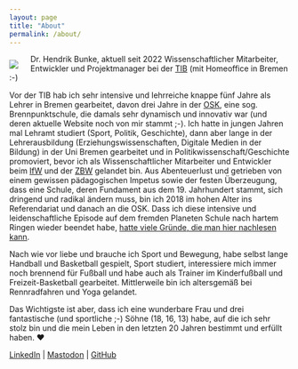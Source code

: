 ```yaml
---
layout: page
title: "About"
permalink: /about/
---
```


<img style="float: left; margin-right: 22px; margin-top: 10px" src="{{site.url
}}/images/bunke_social_tib.jpg" />Dr. Hendrik Bunke, aktuell seit 2022 Wissenschaftlicher
Mitarbeiter, Entwickler und Projektmanager bei der [TIB](https://tib.eu) (mit Homeoffice in Bremen :-)

Vor der TIB hab ich sehr intensive und lehrreiche knappe fünf Jahre als Lehrer in Bremen gearbeitet, davon drei
Jahre in der [OSK](https://osk-bremen.org), eine sog. Brennpunktschule, die damals sehr dynamisch und innovativ war (und deren
aktuelle Website noch von mir stammt ;-). 
Ich hatte in jungen Jahren mal Lehramt studiert (Sport, Politik, Geschichte), dann aber lange
in der Lehrerausbildung (Erziehungswissenschaften, Digitale Medien in der Bildung) in der Uni Bremen gearbeitet und in Politikwissenschaft/Geschichte promoviert, bevor ich als 
Wissenschaftlicher Mitarbeiter und Entwickler beim [IfW](https://www.ifw-kiel.de) und der [ZBW](https://zbw.eu) gelandet bin. Aus
Abenteuerlust und getrieben von einem gewissen pädagogischen Impetus sowie der festen Überzeugung,
dass eine Schule, deren Fundament aus dem 19. Jahrhundert stammt, sich dringend und radikal ändern muss,
bin ich 2018 im hohen Alter ins Referendariat und danach an die OSK. Dass ich diese intensive und leidenschaftliche Episode auf dem fremden Planeten Schule nach hartem Ringen wieder beendet habe, [hatte viele Gründe, die man hier nachlesen kann](http://hbxt.org/2022/05/15/schulexit.html).

Nach wie vor liebe und brauche ich Sport und Bewegung, habe selbst lange Handball und Basketball gespielt, Sport studiert, interessiere mich immer noch brennend für Fußball und habe auch als Trainer im Kinderfußball und Freizeit-Basketball gearbeitet. Mittlerweile bin ich altersgemäß bei Rennradfahren und Yoga gelandet.

Das Wichtigste ist aber, dass ich eine wunderbare Frau und drei fantastische (und sportliche ;-)
Söhne (18, 16, 13) habe, auf die ich sehr stolz bin und die mein Leben in den letzten 20
Jahren bestimmt und erfüllt haben. ❤️

[LinkedIn](https://www.linkedin.com/in/hendrik-bunke-bb743668/)  |  [Mastodon](https://openbiblio.social/@hbunke)  |  [GitHub](https://github.com/hbunke)

